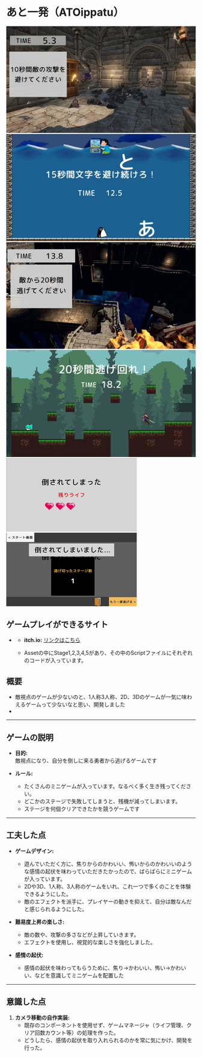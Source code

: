 # あと一発（ATOippatu）

![ゲーム画面1](atoippatu1.png)
![ゲーム画面1](atoippatu2.png)
![ゲーム画面1](atoippatu3.png)
![ゲーム画面1](atoippatu4.png)
![ゲーム画面1](atoippatu5.png)
![ゲーム画面1](atoippatu6.png)

## ゲームプレイができるサイト
- - **itch.io:** [リンクはこちら](https://yotya.itch.io/atoippatu)
 
  - Assetの中にStage1,2,3,4,5があり、その中のScriptファイルにそれぞれのコードが入っています。

## 概要
- 敵視点のゲームが少ないのと、1人称3人称、2D、3Dのゲームが一気に味わえるゲームって少ないなと思い、開発しました
- 

---

## ゲームの説明
- **目的:**  
  敵視点になり、自分を倒しに来る勇者から逃げるゲームです  

- **ルール:**  
  - たくさんのミニゲームが入っています。なるべく多く生き残ってください。
  - どこかのステージで失敗してしまうと、残機が減ってしまいます。
  - ステージを何個クリアできたかを競うゲームです

---

## 工夫した点
- **ゲームデザイン:**  
  - 遊んでいただく方に、焦りからのかわいい、怖いからのかわいいのような感情の起伏を味わっていただきたかったので、ばらばらにミニゲームが入っています。
  - 2Dや3D、1人称、3人称のゲームをいれ、これ一つで多くのことを体験できるようにした。
  - 敵のエフェクトを派手に、プレイヤーの動きを抑えて、自分は敵なんだと感じられるようにした。

- **難易度上昇の楽しさ:**  
  - 敵の数や、攻撃の多さなどが上昇していきます。
  - エフェクトを使用し、視覚的な楽しさを強化しました。

- **感情の起伏:**  
  - 感情の起伏を味わってもらうために、焦り→かわいい、怖い→かわいい、などを意識してミニゲームを配置した

---

## 意識した点
1. **カメラ移動の自作実装:**  
   - 既存のコンポーネントを使用せず、ゲームマネージャ（ライフ管理、クリア回数カウント等）の処理を作った。 
   - どうしたら、感情の起伏を取り入れられるのかを常に気にかけ、開発を行った。

